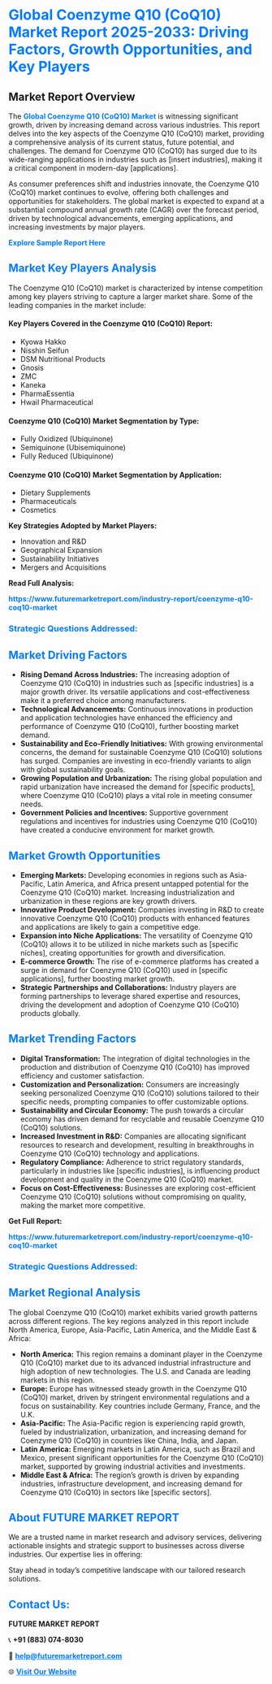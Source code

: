 <h1 style="color: #007BFF;">Global Coenzyme Q10 (CoQ10) Market Report 2025-2033: Driving Factors, Growth Opportunities, and Key Players</h1>

<section id="overview">
<h2>Market Report Overview</h2>
<p>The <a href="https://www.futuremarketreport.com/industry-report/coenzyme-q10-coq10-market" style="color: #007BFF; text-decoration: none;"><strong>Global Coenzyme Q10 (CoQ10) Market</strong></a> is witnessing significant growth, driven by increasing demand across various industries. This report delves into the key aspects of the Coenzyme Q10 (CoQ10) market, providing a comprehensive analysis of its current status, future potential, and challenges. The demand for Coenzyme Q10 (CoQ10) has surged due to its wide-ranging applications in industries such as [insert industries], making it a critical component in modern-day [applications].</p>
<p>As consumer preferences shift and industries innovate, the Coenzyme Q10 (CoQ10) market continues to evolve, offering both challenges and opportunities for stakeholders. The global market is expected to expand at a substantial compound annual growth rate (CAGR) over the forecast period, driven by technological advancements, emerging applications, and increasing investments by major players.</p>
</section>

<section id="overview">
<p><a href="https://www.futuremarketreport.com/request-sample/reportId=77170" style="color: #007BFF; text-decoration: none;"><strong>Explore Sample Report Here</strong></a></p>
</section>

<section id="key-players">
<h2 style="color: #007BFF;">Market Key Players Analysis</h2>
<p>The Coenzyme Q10 (CoQ10) market is characterized by intense competition among key players striving to capture a larger market share. Some of the leading companies in the market include:</p>
<h4>Key Players Covered in the Coenzyme Q10 (CoQ10) Report:</h4>
<ul><li>Kyowa Hakko</li><li>Nisshin Seifun</li><li>DSM Nutritional Products</li><li>Gnosis</li><li>ZMC</li><li>Kaneka</li><li>PharmaEssentia</li><li>Hwail Pharmaceutical</li></ul>
<h4>Coenzyme Q10 (CoQ10) Market Segmentation by Type:</h4>
<ul><li>Fully Oxidized (Ubiquinone)</li><li>Semiquinone (Ubisemiquinone)</li><li>Fully Reduced (Ubiquinone)</li></ul>

<h4>Coenzyme Q10 (CoQ10) Market Segmentation by Application:</h4>
<ul><li>Dietary Supplements</li><li>Pharmaceuticals</li><li>Cosmetics</li></ul>
<p><strong>Key Strategies Adopted by Market Players:</strong></p>
<ul>
<li>Innovation and R&D</li>
<li>Geographical Expansion</li>
<li>Sustainability Initiatives</li>
<li>Mergers and Acquisitions</li>
</ul>
</section>

<section>
<p><strong>Read Full Analysis: </strong></p><a href="https://www.futuremarketreport.com/industry-report/coenzyme-q10-coq10-market" style="color: #007BFF; text-decoration: none;"><strong>https://www.futuremarketreport.com/industry-report/coenzyme-q10-coq10-market</strong></a>
<h3 style="color: #007BFF;">Strategic Questions Addressed:</h3>
</section>

<section id="driving-factors">
<h2 style="color: #007BFF;">Market Driving Factors</h2>
<ul>
<li><strong>Rising Demand Across Industries:</strong> The increasing adoption of Coenzyme Q10 (CoQ10) in industries such as [specific industries] is a major growth driver. Its versatile applications and cost-effectiveness make it a preferred choice among manufacturers.</li>
<li><strong>Technological Advancements:</strong> Continuous innovations in production and application technologies have enhanced the efficiency and performance of Coenzyme Q10 (CoQ10), further boosting market demand.</li>
<li><strong>Sustainability and Eco-Friendly Initiatives:</strong> With growing environmental concerns, the demand for sustainable Coenzyme Q10 (CoQ10) solutions has surged. Companies are investing in eco-friendly variants to align with global sustainability goals.</li>
<li><strong>Growing Population and Urbanization:</strong> The rising global population and rapid urbanization have increased the demand for [specific products], where Coenzyme Q10 (CoQ10) plays a vital role in meeting consumer needs.</li>
<li><strong>Government Policies and Incentives:</strong> Supportive government regulations and incentives for industries using Coenzyme Q10 (CoQ10) have created a conducive environment for market growth.</li>
</ul>
</section>

<section id="growth-opportunities">
<h2 style="color: #007BFF;">Market Growth Opportunities</h2>
<ul>
<li><strong>Emerging Markets:</strong> Developing economies in regions such as Asia-Pacific, Latin America, and Africa present untapped potential for the Coenzyme Q10 (CoQ10) market. Increasing industrialization and urbanization in these regions are key growth drivers.</li>
<li><strong>Innovative Product Development:</strong> Companies investing in R&D to create innovative Coenzyme Q10 (CoQ10) products with enhanced features and applications are likely to gain a competitive edge.</li>
<li><strong>Expansion into Niche Applications:</strong> The versatility of Coenzyme Q10 (CoQ10) allows it to be utilized in niche markets such as [specific niches], creating opportunities for growth and diversification.</li>
<li><strong>E-commerce Growth:</strong> The rise of e-commerce platforms has created a surge in demand for Coenzyme Q10 (CoQ10) used in [specific applications], further boosting market growth.</li>
<li><strong>Strategic Partnerships and Collaborations:</strong> Industry players are forming partnerships to leverage shared expertise and resources, driving the development and adoption of Coenzyme Q10 (CoQ10) products globally.</li>
</ul>
</section>

<section id="trending-factors">
<h2 style="color: #007BFF;">Market Trending Factors</h2>
<ul>
<li><strong>Digital Transformation:</strong> The integration of digital technologies in the production and distribution of Coenzyme Q10 (CoQ10) has improved efficiency and customer satisfaction.</li>
<li><strong>Customization and Personalization:</strong> Consumers are increasingly seeking personalized Coenzyme Q10 (CoQ10) solutions tailored to their specific needs, prompting companies to offer customizable options.</li>
<li><strong>Sustainability and Circular Economy:</strong> The push towards a circular economy has driven demand for recyclable and reusable Coenzyme Q10 (CoQ10) solutions.</li>
<li><strong>Increased Investment in R&D:</strong> Companies are allocating significant resources to research and development, resulting in breakthroughs in Coenzyme Q10 (CoQ10) technology and applications.</li>
<li><strong>Regulatory Compliance:</strong> Adherence to strict regulatory standards, particularly in industries like [specific industries], is influencing product development and quality in the Coenzyme Q10 (CoQ10) market.</li>
<li><strong>Focus on Cost-Effectiveness:</strong> Businesses are exploring cost-efficient Coenzyme Q10 (CoQ10) solutions without compromising on quality, making the market more competitive.</li>
</ul>
</section>

<section>
<p><strong>Get Full Report: </strong></p><a href="https://www.futuremarketreport.com/industry-report/coenzyme-q10-coq10-market" style="color: #007BFF; text-decoration: none;"><strong>https://www.futuremarketreport.com/industry-report/coenzyme-q10-coq10-market</strong></a>
<h3 style="color: #007BFF;">Strategic Questions Addressed:</h3>
</section>


<section id="regional-analysis">
<h2 style="color: #007BFF;">Market Regional Analysis</h2>
<p>The global Coenzyme Q10 (CoQ10) market exhibits varied growth patterns across different regions. The key regions analyzed in this report include North America, Europe, Asia-Pacific, Latin America, and the Middle East & Africa:</p>
<ul>
<li><strong>North America:</strong> This region remains a dominant player in the Coenzyme Q10 (CoQ10) market due to its advanced industrial infrastructure and high adoption of new technologies. The U.S. and Canada are leading markets in this region.</li>
<li><strong>Europe:</strong> Europe has witnessed steady growth in the Coenzyme Q10 (CoQ10) market, driven by stringent environmental regulations and a focus on sustainability. Key countries include Germany, France, and the U.K.</li>
<li><strong>Asia-Pacific:</strong> The Asia-Pacific region is experiencing rapid growth, fueled by industrialization, urbanization, and increasing demand for Coenzyme Q10 (CoQ10) in countries like China, India, and Japan.</li>
<li><strong>Latin America:</strong> Emerging markets in Latin America, such as Brazil and Mexico, present significant opportunities for the Coenzyme Q10 (CoQ10) market, supported by growing industrial activities and investments.</li>
<li><strong>Middle East & Africa:</strong> The region’s growth is driven by expanding industries, infrastructure development, and increasing demand for Coenzyme Q10 (CoQ10) in sectors like [specific sectors].</li>
</ul>
</section>

<footer>
<h2 style="color: #007BFF;">About FUTURE MARKET REPORT</h2>
<p>We are a trusted name in market research and advisory services, delivering actionable insights and strategic support to businesses across diverse industries. Our expertise lies in offering:</p>

<p>Stay ahead in today’s competitive landscape with our tailored research solutions.</p>

<h2 style="color: #007BFF;">Contact Us:</h2>
<p><strong>FUTURE MARKET REPORT</strong></p>
<p>📞 <strong>+91 (883) 074-8030</strong></p>
<p>📧 <strong><a href="mailto:help@futuremarketreport.com" style="color: #007BFF;">help@futuremarketreport.com</a></strong></p>
<p>🌐 <strong><a href="https://www.futuremarketreport.com/" style="color: #007BFF;">Visit Our Website</a></strong></p>
</footer>